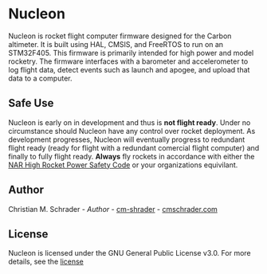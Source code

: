 # Nucleon
Nucleon is rocket flight computer firmware designed for the Carbon altimeter.  It is built using HAL, CMSIS, and FreeRTOS to run on an STM32F405.  This firmware is primarily intended for high power and model rocketry.  The firmware interfaces with a barometer and accelerometer to log flight data, detect events such as launch and apogee, and upload that data to a computer.

## Safe Use
Nucleon is early on in development and thus is **not flight ready**.  Under no circumstance should Nucleon have any control over rocket deployment.  As development progresses, Nucleon will eventually progress to redundant flight ready (ready for flight with a redundant comercial flight computer) and finally to fully flight ready.
**Always** fly rockets in accordance with either the [NAR High Rocket Power Safety Code](https://www.nar.org/safety-information/high-power-rocket-safety-code/) or your organizations equivilant.

## Author
Christian M. Schrader - *Author* - [cm-shrader](https://github.com/cm-schrader) - [cmschrader.com](https://cmschrader.com)

## License
Nucleon is licensed under the GNU General Public License v3.0.  For more details, see the [license](LICENSE)
